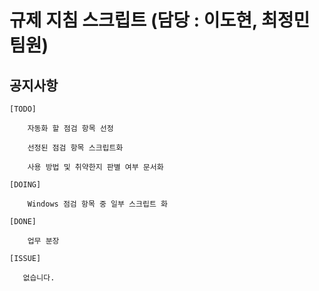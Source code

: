 # 규제 지침 스크립트 (담당 : 이도현, 최정민 팀원)

## 공지사항

```
[TODO]

    자동화 할 점검 항목 선정
    
    선정된 점검 항목 스크립트화

    사용 방법 및 취약한지 판별 여부 문서화

[DOING]

    Windows 점검 항목 중 일부 스크립트 화

[DONE]

    업무 분장

[ISSUE]

   없습니다.
```